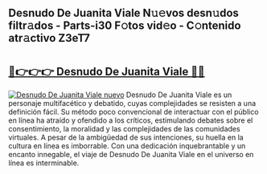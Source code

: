 ## Desnudo De Juanita Viale N𝚞𝚎vos desn𝚞dos filtr𝚊dos - Parts-i30 F𝚘tos vid𝚎o - C𝚘ntenido atr𝚊ctivo Z3eT7

# <h2><a href="http://mbaw3q9.tromn.icu/?c=Desnudo+De+Juanita+Viale">🔗👉👉👉 Desnudo De Juanita Viale 🔗🔗</a></h2>

[![Desnudo De Juanita Viale nuevo](https://i.imgur.com/pEAQMta.gif)](http://mbaw3q9.tromn.icu/?c=Desnudo+De+Juanita+Viale)
Desnudo De Juanita Viale es un personaje multifacético y debatido, cuyas complejidades se resisten a una definición fácil.  Su método poco convencional de interactuar con el público en línea ha atraído y ofendido a los críticos, estimulando debates sobre el consentimiento, la moralidad y las complejidades de las comunidades virtuales. A pesar de la ambigüedad de sus intenciones, su huella en la cultura en línea es imborrable. Con una dedicación inquebrantable y un encanto innegable, el viaje de Desnudo De Juanita Viale en el universo en línea es interminable.
